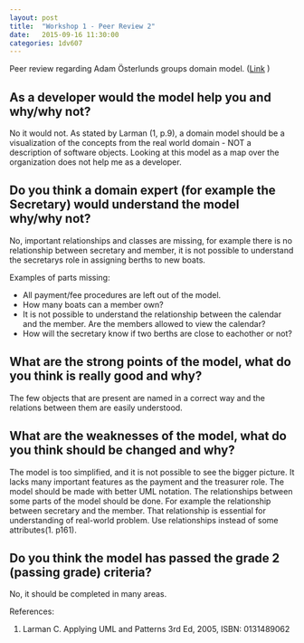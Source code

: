 ```yaml
---
layout: post
title:  "Workshop 1 - Peer Review 2"
date:   2015-09-16 11:30:00
categories: 1dv607
---
```

Peer review regarding Adam Österlunds groups domain model. ([Link](https://github.com/ao222qc/1DV607_Workshops/blob/master/Workshop%201/domainmodeluppgift1.png) )

## As a developer would the model help you and why/why not?
No it would not. As stated by Larman (1, p.9), a domain model should be a visualization of the concepts from the real world domain - NOT a description of software objects. Looking at this model as a map over the organization does not help me as a developer.

## Do you think a domain expert (for example the Secretary) would understand the model why/why not?
No, important relationships and classes are missing, for example there is no relationship between secretary and member, it is not possible to understand the secretarys role in assigning berths to new boats.

Examples of parts missing:
* All payment/fee procedures are left out of the model.
* How many boats can a member own?
* It is not possible to understand the relationship between the calendar and the member. Are the members allowed to view the calendar?
* How will the secretary know if two berths are close to eachother or not?


## What are the strong points of the model, what do you think is really good and why?
The few objects that are present are named in a correct way and the relations between them are easily understood.

## What are the weaknesses of the model, what do you think should be changed and why?
The model is too simplified, and it is not possible to see the bigger picture. It lacks many important features as the payment and the treasurer role. The model should be made with better UML notation. The relationships between some parts of the model should be done. For example the relationship between secretary and the member. That relationship is essential for understanding of real-world problem. Use relationships instead of some attributes(1. p161).


## Do you think the model has passed the grade 2 (passing grade) criteria?
No, it should be completed in many areas.


References:
1. Larman C. Applying UML and Patterns 3rd Ed, 2005, ISBN: 0131489062
